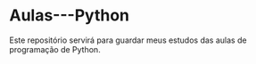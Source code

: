 # Aulas---Python
Este repositório servirá para guardar meus estudos das aulas de programação de Python.
